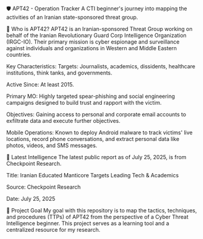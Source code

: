 🛡️ APT42 - Operation Tracker
A CTI beginner's journey into mapping the activities of an Iranian state-sponsored threat group.

🎯 Who is APT42?
APT42 is an Iranian-sponsored Threat Group working on behalf of the Iranian Revolutionary Guard Corp Intelligence Organization (IRGC-IO). Their primary mission is cyber espionage and surveillance against individuals and organizations in Western and Middle Eastern countries.

Key Characteristics:
Targets: Journalists, academics, dissidents, healthcare institutions, think tanks, and governments.

Active Since: At least 2015.

Primary MO: Highly targeted spear-phishing and social engineering campaigns designed to build trust and rapport with the victim.

Objectives: Gaining access to personal and corporate email accounts to exfiltrate data and execute further objectives.

Mobile Operations: Known to deploy Android malware to track victims' live locations, record phone conversations, and extract personal data like photos, videos, and SMS messages.

📰 Latest Intelligence
The latest public report as of July 25, 2025, is from Checkpoint Research.

Title: Iranian Educated Manticore Targets Leading Tech & Academics

Source: Checkpoint Research

Date: July 25, 2025

🚀 Project Goal
My goal with this repository is to map the tactics, techniques, and procedures (TTPs) of APT42 from the perspective of a Cyber Threat Intelligence beginner. This project serves as a learning tool and a centralized resource for my research.
